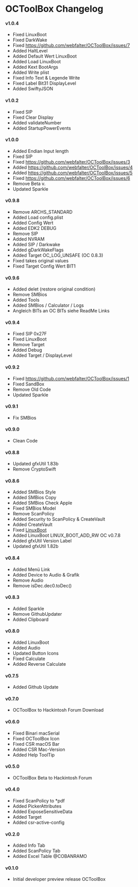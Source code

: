 OCToolBox Changelog
==================
#### v1.0.4
- Fixed LinuxBoot
- Fixed DarkWake
- Fixed https://github.com/webfalter/OCToolBox/issues/7
- Added HaltLevel
- Added Default Wert LinuxBoot
- Added Load LinuxBoot
- Added Kext BootArgs
- Added Write plist
- Fixed Info Text & Legende Write
- Fixed Label Bit31 DisplayLevel
- Added SwiftyJSON

#### v1.0.2
- Fixed SIP
- Fixed Clear Display
- Added validateNumber
- Added StartupPowerEvents
  
#### v1.0.0
- Added Endian Input length
- Fixed SIP
- Fixed https://github.com/webfalter/OCToolBox/issues/3
- Added https://github.com/webfalter/OCToolBox/issues/4
- Added https://github.com/webfalter/OCToolBox/issues/5
- Fixed https://github.com/webfalter/OCToolBox/issues/6
- Remove Beta v.
- Updated Sparkle

#### v0.9.8
- Remove ARCHS_STANDARD
- Added Load config.plist
- Added Config Wert
- Added EDK2 DEBUG
- Remove SIP
- Added NVRAM
- Added SIP / Darkwake
- Added gDarkWakeFlags
- Added Target OC_LOG_UNSAFE  (OC 0.8.3) 
- Fixed takes original values
- Fixed Target Config Wert BIT1

#### v0.9.6
- Added delet (restore original condition)
- Remove SMBios
- Added Tools
- Added SMBios / Calculator / Logs
- Angleich BITs an OC BITs siehe ReadMe Links

#### v0.9.4
- Fixed SIP 0x27F
- Fixed LinuxBoot
- Remove Target
- Added Debug
- Added Target / DisplayLevel

#### v0.9.2
- Fixed https://github.com/webfalter/OCToolBox/issues/1
- Fixed SandBox
- Remove Old Code
- Updated Sparkle

#### v0.9.1
- Fix SMBios

#### v0.9.0
- Clean Code

#### v0.8.8
- Updated gfxUtil 1.83b
- Remove CryptoSwift

#### v0.8.6
- Added SMBios Style
- Added SMBios Copy
- Added SMBios Check Apple
- Fixed SMBios Model
- Remove ScanPolicy
- Added Security to ScanPolicy & CreateVault
- Added CreateVault
- Fixed [LinuxBoot](https://www.hackintosh-forum.de/forum/thread/54915-octoolbox-problem-und-ideenthread/?postID=732776#post732776)
- Added LinuxBoot LINUX_BOOT_ADD_RW OC v0.7.8
- Added gfxUtil Version Label
- Updated gfxUtil 1.82b


#### v0.8.4
- Added Menü Link
- Added Device to Audio & Grafik
- Remove Audio
- Remove isDec.dec0.toDec()

#### v0.8.3
- Added Sparkle
- Remove GithubUpdater
- Added Clipboard

#### v0.8.0
- Added LinuxBoot
- Added Audio
- Updated Button Icons
- Fixed Calculate
- Added Reverse Calculate

#### v0.7.5
- Added Github Update

#### v0.7.0
- OCToolBox to Hackintosh Forum Download

#### v0.6.0
- Fixed Binari macSerial
- Fixed OCToolBox Icon 
- Fixed CSR macOS Bar
- Added CSR Mac-Version
- Added Help ToolTip

#### v0.5.0
- OCToolBox Beta to Hackintosh Forum

#### v0.4.0
- Fixed ScanPolicy to *pdf
- Added PickerAttributes
- Added ExposeSensitiveData
- Added Target
- Added csr-active-config

#### v0.2.0
- Added Info Tab
- Added ScanPolicy Tab
- Added Excel Table @COBANRAMO

#### v0.1.0
- Initial developer preview release OCToolBox
